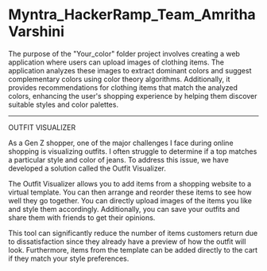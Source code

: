 # Myntra_HackerRamp_Team_AmrithaVarshini
The purpose of the "Your_color" folder project involves creating a web application where users can upload images of clothing items. The application analyzes these images to extract dominant colors and suggest complementary colors using color theory algorithms. Additionally, it provides recommendations for clothing items that match the analyzed colors, enhancing the user's shopping experience by helping them discover suitable styles and color palettes.

______________________________________________________________________________________________________
OUTFIT VISUALIZER

As a Gen Z shopper, one of the major challenges I face during online shopping is visualizing outfits. I often struggle to determine if a top matches a particular style and color of jeans. To address this issue, we have developed a solution called the Outfit Visualizer.

The Outfit Visualizer allows you to add items from a shopping website to a virtual template. You can then arrange and reorder these items to see how well they go together. You can directly upload images of the items you like and style them accordingly. Additionally, you can save your outfits and share them with friends to get their opinions.

This tool can significantly reduce the number of items customers return due to dissatisfaction since they already have a preview of how the outfit will look. Furthermore, items from the template can be added directly to the cart if they match your style preferences.
